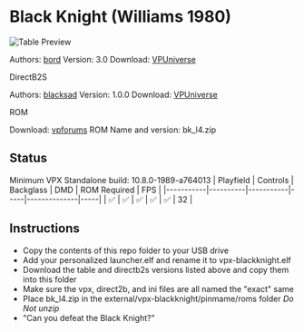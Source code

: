 # Black Knight (Williams 1980)

![Table Preview](https://vpuniverse.com/screenshots/monthly_2021_11/bkdit.jpg.b04ecc748d79125b30673f0d37dd777f.jpg)

Authors: [bord](https://vpuniverse.com/profile/9265-bord/)
Version: 3.0
Download: [VPUniverse](https://vpuniverse.com/files/file/7629-black-knight-williams-1980/)

DirectB2S

Authors: [blacksad](https://vpuniverse.com/profile/9127-blacksad/)
Version: 1.0.0
Download: [VPUniverse](https://vpuniverse.com/files/file/5678-black-knight-williams-1980-2-3-screens-directb2s-b2s-db2s/)

ROM

Download: [vpforums](https://www.vpforums.org/index.php?app=downloads&showfile=140)
ROM Name and version: bk_l4.zip

## Status 

Minimum VPX Standalone build: 10.8.0-1989-a764013
| Playfield | Controls | Backglass | DMD | ROM Required | FPS | 
|-----------|----------|-----------|-----|--------------|-----|
| :white_check_mark: | :white_check_mark: | :white_check_mark: | :white_check_mark: | :white_check_mark: | 32 |

## Instructions

- Copy the contents of this repo folder to your USB drive
- Add your personalized launcher.elf and rename it to vpx-blackknight.elf
- Download the table and directb2s versions listed above and copy them into this folder
- Make sure the vpx, direct2b, and ini files are all named the "exact" same
- Place bk_l4.zip in the external/vpx-blackknight/pinmame/roms folder *Do Not unzip*
- "Can you defeat the Black Knight?"

